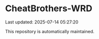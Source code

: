 # CheatBrothers-WRD

Last updated: 2025-07-14 05:27:20

This repository is automatically maintained.
